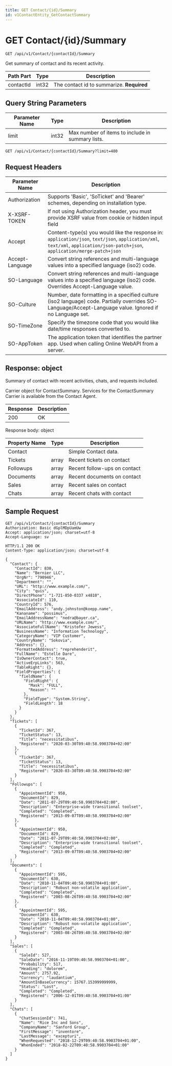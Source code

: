 ```yaml
---
title: GET Contact/{id}/Summary
id: v1ContactEntity_GetContactSummary
---
```


# GET Contact/{id}/Summary

```http
GET /api/v1/Contact/{contactId}/Summary
```

Get summary of contact and its recent activity.






| Path Part | Type | Description |
|-----------|------|-------------|
| contactId | int32 | The contact id to summarize. **Required** |


## Query String Parameters

| Parameter Name | Type |  Description |
|----------------|------|--------------|
| limit | int32 |  Max number of items to include in summary lists. |

```http
GET /api/v1/Contact/{contactId}/Summary?limit=480
```


## Request Headers

| Parameter Name | Description |
|----------------|-------------|
| Authorization  | Supports 'Basic', 'SoTicket' and 'Bearer' schemes, depending on installation type. |
| X-XSRF-TOKEN   | If not using Authorization header, you must provide XSRF value from cookie or hidden input field |
| Accept         | Content-type(s) you would like the response in: `application/json`, `text/json`, `application/xml`, `text/xml`, `application/json-patch+json`, `application/merge-patch+json` |
| Accept-Language | Convert string references and multi-language values into a specified language (iso2) code. |
| SO-Language | Convert string references and multi-language values into a specified language (iso2) code. Overrides Accept-Language value. |
| SO-Culture | Number, date formatting in a specified culture (iso2 language) code. Partially overrides SO-Language/Accept-Language value. Ignored if no Language set. |
| SO-TimeZone | Specify the timezone code that you would like date/time responses converted to. |
| SO-AppToken | The application token that identifies the partner app. Used when calling Online WebAPI from a server. |


## Response: object

Summary of contact with recent activities, chats, and requests included.



Carrier object for ContactSummary.
Services for the ContactSummary Carrier is available from the <see cref="T:SuperOffice.CRM.Services.IContactAgent">Contact Agent</see>.

| Response | Description |
|----------------|-------------|
| 200 | OK |

Response body: object

| Property Name | Type |  Description |
|----------------|------|--------------|
| Contact |  | Simple Contact data. |
| Tickets | array | Recent tickets on contact |
| Followups | array | Recent follow-ups on contact |
| Documents | array | Recent documents on contact |
| Sales | array | Recent sales on contact |
| Chats | array | Recent chats with contact |

## Sample Request

```http!
GET /api/v1/Contact/{contactId}/Summary
Authorization: Basic dGplMDpUamUw
Accept: application/json; charset=utf-8
Accept-Language: sv
```

```http_
HTTP/1.1 200 OK
Content-Type: application/json; charset=utf-8

{
  "Contact": {
    "ContactId": 830,
    "Name": "Bernier LLC",
    "OrgNr": "790946",
    "Department": "",
    "URL": "http://www.example.com/",
    "City": "quis",
    "DirectPhone": "1-721-850-0337 x4810",
    "AssociateId": 110,
    "CountryId": 576,
    "EmailAddress": "andy.johnston@koepp.name",
    "Kananame": "possimus",
    "EmailAddressName": "nedra@bayer.ca",
    "URLName": "http://www.example.com/",
    "AssociateFullName": "Kristofer Jewess",
    "BusinessName": "Information Technology",
    "CategoryName": "VIP Customer",
    "CountryName": "Sokovia",
    "Address": {},
    "FormattedAddress": "reprehenderit",
    "FullName": "Estelle Dare",
    "IsOwnerContact": true,
    "ActiveErpLinks": 563,
    "TableRight": {},
    "FieldProperties": {
      "fieldName": {
        "FieldRight": {
          "Mask": "FULL",
          "Reason": ""
        },
        "FieldType": "System.String",
        "FieldLength": 18
      }
    }
  },
  "Tickets": [
    {
      "TicketId": 367,
      "TicketStatus": 13,
      "Title": "necessitatibus",
      "Registered": "2020-03-30T09:40:58.9903704+02:00"
    },
    {
      "TicketId": 367,
      "TicketStatus": 13,
      "Title": "necessitatibus",
      "Registered": "2020-03-30T09:40:58.9903704+02:00"
    }
  ],
  "Followups": [
    {
      "AppointmentId": 950,
      "DocumentId": 829,
      "Date": "2011-07-29T09:40:58.9903704+02:00",
      "Description": "Enterprise-wide transitional toolset",
      "Completed": "Completed",
      "Registered": "2013-09-07T09:40:58.9903704+02:00"
    },
    {
      "AppointmentId": 950,
      "DocumentId": 829,
      "Date": "2011-07-29T09:40:58.9903704+02:00",
      "Description": "Enterprise-wide transitional toolset",
      "Completed": "Completed",
      "Registered": "2013-09-07T09:40:58.9903704+02:00"
    }
  ],
  "Documents": [
    {
      "AppointmentId": 595,
      "DocumentId": 630,
      "Date": "2010-11-04T09:40:58.9903704+01:00",
      "Description": "Robust non-volatile application",
      "Completed": "Completed",
      "Registered": "2003-08-26T09:40:58.9903704+02:00"
    },
    {
      "AppointmentId": 595,
      "DocumentId": 630,
      "Date": "2010-11-04T09:40:58.9903704+01:00",
      "Description": "Robust non-volatile application",
      "Completed": "Completed",
      "Registered": "2003-08-26T09:40:58.9903704+02:00"
    }
  ],
  "Sales": [
    {
      "SaleId": 527,
      "SaleDate": "2016-11-19T09:40:58.9903704+01:00",
      "Probability": 517,
      "Heading": "dolorem",
      "Amount": 2757.92,
      "Currency": "laudantium",
      "AmountInBaseCurrency": 15767.153999999999,
      "Status": "Lost",
      "Completed": "Completed",
      "Registered": "2006-12-01T09:40:58.9903704+01:00"
    }
  ],
  "Chats": [
    {
      "ChatSessionId": 741,
      "Name": "Rice Inc and Sons",
      "CompanyName": "Sanford Group",
      "FirstMessage": "inventore",
      "LastMessage": "excepturi",
      "WhenRequested": "2018-12-29T09:40:58.9903704+01:00",
      "WhenEnded": "2018-02-22T09:40:58.9903704+01:00"
    }
  ]
}
```